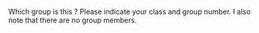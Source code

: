 Which group is this ? Please indicate your class and group number. I also note that there are no group members.
